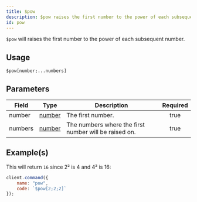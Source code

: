 ```yaml
---
title: $pow
description: $pow raises the first number to the power of each subsequent number.
id: pow
---
```


`$pow` will raises the first number to the power of each subsequent number.

## Usage

```aoi
$pow[number;...numbers]
```

## Parameters

| Field   | Type                                                                                              | Description                                           | Required |
| ------- | ------------------------------------------------------------------------------------------------- | ----------------------------------------------------- | :------: |
| number  | [number](https://developer.mozilla.org/en-US/docs/Web/JavaScript/Reference/Global_Objects/Number) | The first number.                                     |   true   |
| numbers | [number](https://developer.mozilla.org/en-US/docs/Web/JavaScript/Reference/Global_Objects/Number) | The numbers where the first number will be raised on. |   true   |

## Example(s)

This will return `16` since 2² is 4 and 4² is 16:

```js
client.command({
    name: "pow",
    code: `$pow[2;2;2]`
});
```
